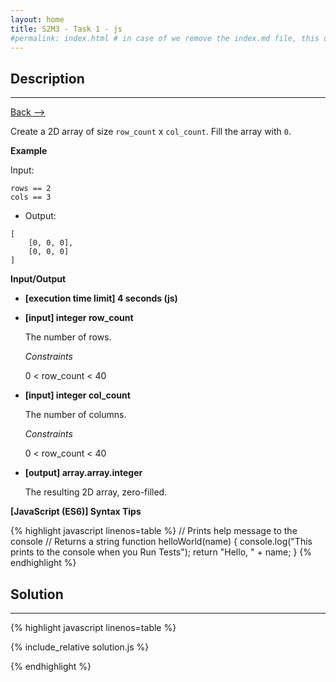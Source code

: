 ```yaml
---
layout: home
title: S2M3 - Task 1 - js
#permalink: index.html # in case of we remove the index.md file, this doc will be the index page
---
```


<div class="row">
<div class="columnStmt" markdown="1">

##  Description
------

[Back --> ](../README.md)

Create a 2D array of size `row_count` x `col_count`. Fill the array with `0`.

**Example**

Input:

```
rows == 2
cols == 3
```

-   Output:

```
[
    [0, 0, 0],
    [0, 0, 0]
]
```

**Input/Output**

* **[execution time limit] 4 seconds (js)**

* **[input] integer row_count**

    The number of rows.

    *Constraints*

    0 < row_count < 40

* **[input] integer col_count**

    The number of columns.

    *Constraints*

    0 < row_count < 40

* **[output] array.array.integer**

    The resulting 2D array, zero-filled.

**[JavaScript (ES6)] Syntax Tips**

{% highlight javascript linenos=table %}
// Prints help message to the console
// Returns a string
function helloWorld(name) {
    console.log("This prints to the console when you Run Tests");
    return "Hello, " + name;
}
{% endhighlight %}

</div>
<div class="columnSol" markdown="1">

## Solution
------

{% highlight javascript linenos=table %}

{% include_relative solution.js %}

{% endhighlight %}

</div>
</div>